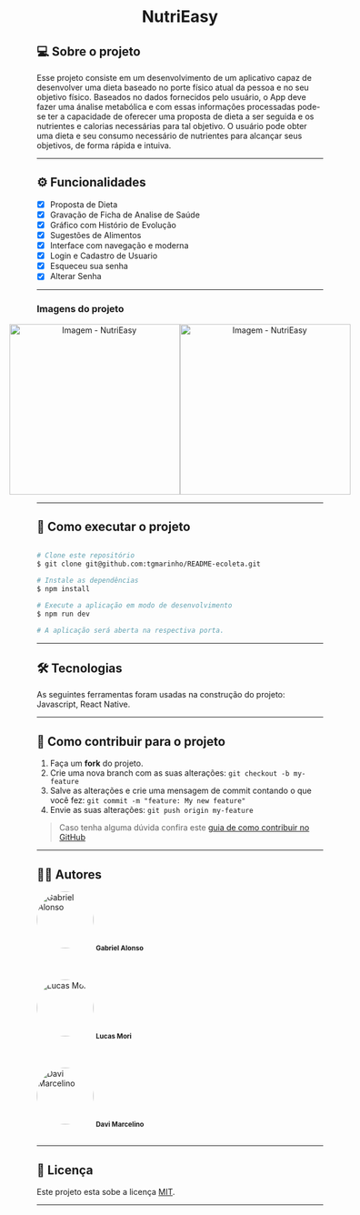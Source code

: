 <h1 align="center">
    NutriEasy
</h1>

## 💻 Sobre o projeto

<p>Esse projeto consiste em um desenvolvimento de um aplicativo capaz de desenvolver uma dieta baseado no porte físico atual da pessoa e no seu objetivo físico.
Baseados no dados fornecidos pelo usuário, o App deve fazer uma ánalise metabólica e com essas informações processadas pode-se ter a capacidade de oferecer uma proposta de dieta a ser seguida e os nutrientes e calorias necessárias para tal objetivo.
O usuário pode obter uma dieta e seu consumo necessário de nutrientes para alcançar seus objetivos, de forma rápida e intuiva.</p>

---

## ⚙️ Funcionalidades

- [x] Proposta de Dieta
- [x] Gravação de Ficha de Analise de Saúde
- [x] Gráfico com Histório de Evolução
- [x] Sugestões de Alimentos
- [x] Interface com navegação e moderna
- [x] Login e Cadastro de Usuario 
- [x] Esqueceu sua senha
- [x] Alterar Senha

---

### Imagens do projeto

<p align="center" style="display: flex; align-items: flex-start; justify-content: center;">
  <img alt="Imagem - NutriEasy" title="Imagem - NutriEasy" src="https://user-images.githubusercontent.com/25436067/139607483-bf600931-c8fc-44cf-bc65-5f38bc0b8049.png" width="300px">

  <img alt="Imagem - NutriEasy" title="Imagem - NutriEasy" src="https://user-images.githubusercontent.com/25436067/139607509-63806f3f-7d35-4809-bd79-90264f3092eb.png" width="300px">
</p>

---

## 🚀 Como executar o projeto
```bash

# Clone este repositório
$ git clone git@github.com:tgmarinho/README-ecoleta.git

# Instale as dependências
$ npm install

# Execute a aplicação em modo de desenvolvimento
$ npm run dev

# A aplicação será aberta na respectiva porta.

```

---

## 🛠 Tecnologias

As seguintes ferramentas foram usadas na construção do projeto: Javascript, React Native.

---

## 💪 Como contribuir para o projeto

1. Faça um **fork** do projeto.
2. Crie uma nova branch com as suas alterações: `git checkout -b my-feature`
3. Salve as alterações e crie uma mensagem de commit contando o que você fez: `git commit -m "feature: My new feature"`
4. Envie as suas alterações: `git push origin my-feature`
> Caso tenha alguma dúvida confira este [guia de como contribuir no GitHub](./CONTRIBUTING.md)

---

## 👨‍💻 Autores
<p style="margin-bottom: 0;">
 <img style="border-radius: 50%;" src="https://user-images.githubusercontent.com/25436067/139539673-0901e87c-b021-46bd-b173-795d4ed94e9a.png" width="100px;" alt="Gabriel Alonso"/>
 <sub><b>Gabriel Alonso</b></sub>
  </p>
 <br />
 <br />
 <p style="margin-bottom: 0;">
 <img style="border-radius: 50%;" src="https://user-images.githubusercontent.com/25436067/139607934-ccfab16e-aae7-4310-974f-cf839a57cc7d.png" width="100px;" alt="Lucas Mori"/>
 <sub><b>Lucas Mori</b></sub>
  </p>
 <br />
 <br />
 <p style="margin-bottom: 0;">
 <img style="border-radius: 50%;" src="https://user-images.githubusercontent.com/25436067/139607959-a19f3a25-8e0c-4b5f-99a3-3a7df7e769ed.png" width="100px;" alt="Davi Marcelino"/>
 <sub><b>Davi Marcelino</b></sub>
   </p>
 <br />
 
---

## 📝 Licença

Este projeto esta sobe a licença [MIT](./LICENSE).

---
